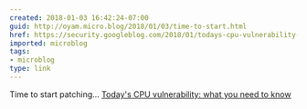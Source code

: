 ```yaml
---
created: 2018-01-03 16:42:24-07:00
guid: http://oyam.micro.blog/2018/01/03/time-to-start.html
href: https://security.googleblog.com/2018/01/todays-cpu-vulnerability-what-you-need.html
imported: microblog
tags:
- microblog
type: link
---
```


Time to start patching... [Today's CPU vulnerability: what you need to know](https://security.googleblog.com/2018/01/todays-cpu-vulnerability-what-you-need.html)